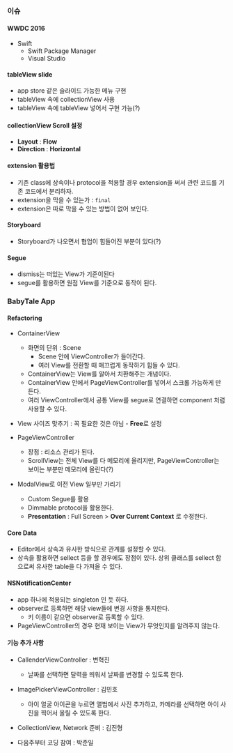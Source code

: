 ### 이슈

#### WWDC 2016

* Swift 
	* Swift Package Manager
	* Visual Studio

#### tableView slide

- app store 같은 슬라이드 가능한 메뉴 구현
- tableView 속에 collectionView 사용
- tableView 속에 tableView 넣어서 구현 가능(?)
	
#### collectionView Scroll 설정

* **Layout** : **Flow**
* **Direction** : **Horizontal**
	
#### extension 활용법

- 기존 class에 상속이나 protocol을 적용할 경우 extension을 써서 관련 코드를 기존 코드에서 분리하자.
- extension을 막을 수 있는가 : 	`final`
- extension은 따로 막을 수 있는 방법이 없어 보인다.

#### Storyboard

* Storyboard가 나오면서 협업이 힘들어진 부분이 있다(?)

#### Segue

* dismiss는 떠있는 View가 기준이된다 
* segue를 활용하면 원점 View를 기준으로 동작이 된다. 

	
### BabyTale App

#### Refactoring

* ContainerView
	* 화면의 단위 : Scene
		* Scene 안에 ViewController가 들어간다.
		* 여러 View를 전환할 때 매끄럽게 동작하기 힘들 수 있다.
	* ContainerView는 View를 알아서 치환해주는 개념이다.
	* ContainerView 안에서 PageViewController를 넣어서 스크롤 가능하게 만든다.
	* 여러 ViewController에서 공통 View를 segue로 연결하면 component 처럼 사용할 수 있다.
	
* View 사이즈 맞추기 : 꼭 필요한 것은 아님 - **Free**로 설정

* PageViewController
	* 장점 : 리소스 관리가 된다.
	* ScrollView는 전체 View를 다 메모리에 올리지만, PageViewController는 보이는 부분만 메모리에 올린다(?) 

* ModalView로 이전 View 일부만 가리기
	* Custom Segue를 활용
	* Dimmable protocol을 활용한다.
	* **Presentation** : Full Screen > **Over Current Context** 로 수정한다.

#### Core Data

* Editor에서 상속과 유사한 방식으로 관계를 설정할 수 있다. 
* 상속을 활용하면 sellect 등을 할 경우에도 장점이 있다. 상위 클래스를 sellect 함으로써 유사한 table을 다 가져올 수 있다. 

#### NSNotificationCenter 

* app 하나에 적용되는 singleton 인 듯 하다.
* observer로 등록하면 해당 view들에 변경 사항을 통지한다.
	* 키 이름이 같으면 observer로 등록할 수 있다.
* PageViewController의 경우 현재 보이는 View가 무엇인지를 알려주지 않는다. 

#### 기능 추가 사항

* CallenderViewController : 변혁진
	* 날짜를 선택하면 달력을 띄워서 날짜를 변경할 수 있도록 한다.
	
* ImagePickerViewController : 김민호
	* 아이 얼굴 아이콘을 누르면 앨범에서 사진 추가하고, 카메라를 선택하면 아이 사진을 찍어서 올릴 수 있도록 한다. 
	
* CollectionView, Network 준비 : 김진형 

* 다음주부터 코딩 참여 : 박준일





